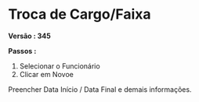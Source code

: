 # Troca de Cargo/Faixa

**Versão : 345**

**Passos :**

1.  Selecionar o Funcionário
2.  Clicar em Novoe

Preencher Data Início / Data Final e demais informações.
